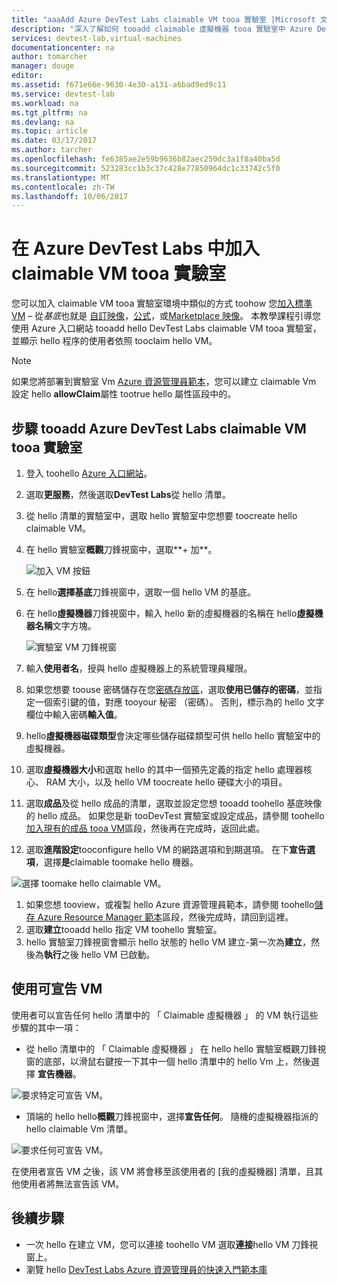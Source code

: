 ```yaml
---
title: "aaaAdd Azure DevTest Labs claimable VM tooa 實驗室 |Microsoft 文件"
description: "深入了解如何 tooadd claimable 虛擬機器 tooa 實驗室中 Azure DevTest Labs"
services: devtest-lab,virtual-machines
documentationcenter: na
author: tomarcher
manager: douge
editor: 
ms.assetid: f671e66e-9630-4e30-a131-a6bad9ed9c11
ms.service: devtest-lab
ms.workload: na
ms.tgt_pltfrm: na
ms.devlang: na
ms.topic: article
ms.date: 03/17/2017
ms.author: tarcher
ms.openlocfilehash: fe6385ae2e59b9636b82aec250dc3a1f8a40ba5d
ms.sourcegitcommit: 523283cc1b3c37c428e77850964dc1c33742c5f0
ms.translationtype: MT
ms.contentlocale: zh-TW
ms.lasthandoff: 10/06/2017
---
```

# <a name="add-a-claimable-vm-tooa-lab-in-azure-devtest-labs"></a>在 Azure DevTest Labs 中加入 claimable VM tooa 實驗室
您可以加入 claimable VM tooa 實驗室環境中類似的方式 toohow 您[加入標準 VM](devtest-lab-add-vm.md) – 從*基底*也就是 [自訂映像](devtest-lab-create-template.md)，[公式](devtest-lab-manage-formulas.md)，或[Marketplace 映像](devtest-lab-configure-marketplace-images.md)。 本教學課程引導您使用 Azure 入口網站 tooadd hello DevTest Labs claimable VM tooa 實驗室，並顯示 hello 程序的使用者依照 tooclaim hello VM。

> [!NOTE]
> 如果您將部署到實驗室 Vm [Azure 資源管理員範本](devtest-lab-create-environment-from-arm.md)，您可以建立 claimable Vm 設定 hello **allowClaim**屬性 tootrue hello 屬性區段中的。
>
>

## <a name="steps-tooadd-a-claimable-vm-tooa-lab-in-azure-devtest-labs"></a>步驟 tooadd Azure DevTest Labs claimable VM tooa 實驗室
1. 登入 toohello [Azure 入口網站](http://go.microsoft.com/fwlink/p/?LinkID=525040)。
1. 選取**更服務**，然後選取**DevTest Labs**從 hello 清單。
1. 從 hello 清單的實驗室中，選取 hello 實驗室中您想要 toocreate hello claimable VM。  
1. 在 hello 實驗室**概觀**刀鋒視窗中，選取**+ 加**。  

    ![加入 VM 按鈕](./media/devtest-lab-add-vm/devtestlab-home-blade-add-vm.png)

1. 在 hello**選擇基底**刀鋒視窗中，選取一個 hello VM 的基底。
1. 在 hello**虛擬機器**刀鋒視窗中，輸入 hello 新的虛擬機器的名稱在 hello**虛擬機器名稱**文字方塊。

    ![實驗室 VM 刀鋒視窗](./media/devtest-lab-add-vm/devtestlab-lab-vm-blade.png)

1. 輸入**使用者名**，授與 hello 虛擬機器上的系統管理員權限。  
1. 如果您想要 toouse 密碼儲存在您[密碼存放區](https://azure.microsoft.com/updates/azure-devtest-labs-keep-your-secrets-safe-and-easy-to-use-with-the-new-personal-secret-store)，選取**使用已儲存的密碼**，並指定一個索引鍵的值，對應 tooyour 秘密 （密碼）。 否則，標示為的 hello 文字欄位中輸入密碼**輸入值**。
1. hello**虛擬機器磁碟類型**會決定哪些儲存磁碟類型可供 hello hello 實驗室中的虛擬機器。
1. 選取**虛擬機器大小**和選取 hello 的其中一個預先定義的指定 hello 處理器核心、 RAM 大小，以及 hello VM toocreate hello 硬碟大小的項目。
1. 選取**成品**及從 hello 成品的清單，選取並設定您想 tooadd toohello 基底映像的 hello 成品。 如果您是新 tooDevTest 實驗室或設定成品，請參閱 toohello[加入現有的成品 tooa VM](devtest-lab-add-vm.md#add-an-existing-artifact-to-a-vm)區段，然後再在完成時，返回此處。
1. 選取**進階設定**tooconfigure hello VM 的網路選項和到期選項。 在下**宣告選項**，選擇**是**claimable toomake hello 機器。

  ![選擇 toomake hello claimable VM。](./media/devtest-lab-add-vm/devtestlab-claim-VM-option.png)

1. 如果您想 tooview，或複製 hello Azure 資源管理員範本，請參閱 toohello[儲存 Azure Resource Manager 範本](devtest-lab-add-vm.md#save-azure-resource-manager-template)區段，然後完成時，請回到這裡。
1. 選取**建立**tooadd hello 指定 VM toohello 實驗室。
1. hello 實驗室刀鋒視窗會顯示 hello 狀態的 hello VM 建立-第一次為**建立**，然後為**執行**之後 hello VM 已啟動。


## <a name="using-a-claimable-vm"></a>使用可宣告 VM

使用者可以宣告任何 hello 清單中的 「 Claimable 虛擬機器 」 的 VM 執行這些步驟的其中一項：

* 從 hello 清單中的 「 Claimable 虛擬機器 」 在 hello hello 實驗室概觀刀鋒視窗的底部，以滑鼠右鍵按一下其中一個 hello 清單中的 hello Vm 上，然後選擇 **宣告機器**。

 ![要求特定可宣告 VM。](./media/devtest-lab-add-vm/devtestlab-claim-VM.png)


* 頂端的 hello hello**概觀**刀鋒視窗中，選擇**宣告任何**。 隨機的虛擬機器指派的 hello claimable Vm 清單。

 ![要求任何可宣告 VM。](./media/devtest-lab-add-vm/devtestlab-claim-any.png)


在使用者宣告 VM 之後，該 VM 將會移至該使用者的 [我的虛擬機器] 清單，且其他使用者將無法宣告該 VM。

## <a name="next-steps"></a>後續步驟
* 一次 hello 在建立 VM，您可以連接 toohello VM 選取**連接**hello VM 刀鋒視窗上。
* 瀏覽 hello [DevTest Labs Azure 資源管理員的快速入門範本庫](https://github.com/Azure/azure-devtestlab/tree/master/ARMTemplates)
